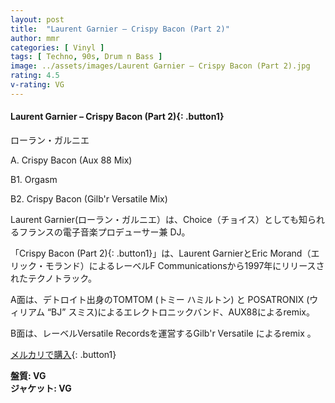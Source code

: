 ```yaml
---
layout: post
title:  "Laurent Garnier – Crispy Bacon (Part 2)"
author: mmr
categories: [ Vinyl ]
tags: [ Techno, 90s, Drum n Bass ]
image: ../assets/images/Laurent Garnier – Crispy Bacon (Part 2).jpg
rating: 4.5
v-rating: VG
---
```


#### Laurent Garnier – Crispy Bacon (Part 2){: .button1}

ローラン・ガルニエ

A. Crispy Bacon (Aux 88 Mix) 

B1. Orgasm

B2. Crispy Bacon (Gilb'r Versatile Mix) 

Laurent Garnier(ローラン・ガルニエ）は、Choice（チョイス）としても知られるフランスの電子音楽プロデューサー兼 DJ。

「Crispy Bacon (Part 2){: .button1}」は、Laurent GarnierとEric Morand（エリック・モランド）によるレーベルF Communicationsから1997年にリリースされたテクノトラック。

A面は、デトロイト出身のTOMTOM (トミー ハミルトン) と POSATRONIX (ウィリアム “BJ” スミス)によるエレクトロニックバンド、AUX88によるremix。

B面は、レーベルVersatile Recordsを運営するGilb'r Versatile によるremix 。

[メルカリで購入](https://jp.mercari.com/item/m27898736247?afid=6142608987){: .button1}

<div class="mt-4 mb-4 d-flex align-items-center">
<strong class="mr-1">盤質: VG</strong>
</div>
<div class="mt-4 mb-4 d-flex align-items-center">
<strong class="mr-1">ジャケット: VG</strong>
</div>
